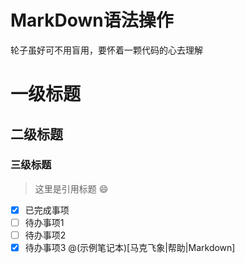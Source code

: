# MarkDown语法操作
轮子虽好可不用盲用，要怀着一颗代码的心去理解
# 一级标题
## 二级标题
### 三级标题
>这里是引用标题
:smile:
- [x] 已完成事项
- [ ] 待办事项1
- [ ] 待办事项2
- [x] 待办事项3
@(示例笔记本)[马克飞象|帮助|Markdown]
